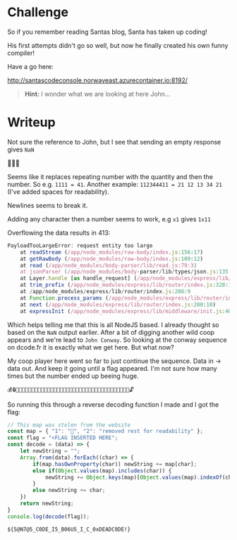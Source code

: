 # Challenge

So if you remember reading Santas blog, Santa has taken up coding!

His first attempts didn't go so well, but now he finally created his own funny compiler!

Have a go here:

http://santascodeconsole.norwayeast.azurecontainer.io:8192/

> **Hint:** I wonder what we are looking at here John...

# Writeup

Not sure the reference to John, but I see that sending an empty response gives `NaN` 

🏤🍎🏤

Seems like it replaces repeating number with the quantity and then the number. So e.g. `1111 = 41`. Another example: `112344411 = 21 12 13 34 21` (I've added spaces for readability).

Newlines seems to break it.

Adding any character then a number seems to work, e.g `x1` gives `1x11`

Overflowing the data results in 413: 

```javascript
PayloadTooLargeError: request entity too large
    at readStream (/app/node_modules/raw-body/index.js:156:17)
    at getRawBody (/app/node_modules/raw-body/index.js:109:12)
    at read (/app/node_modules/body-parser/lib/read.js:79:3)
    at jsonParser (/app/node_modules/body-parser/lib/types/json.js:135:5)
    at Layer.handle [as handle_request] (/app/node_modules/express/lib/router/layer.js:95:5)
    at trim_prefix (/app/node_modules/express/lib/router/index.js:328:13)
    at /app/node_modules/express/lib/router/index.js:286:9
    at Function.process_params (/app/node_modules/express/lib/router/index.js:346:12)
    at next (/app/node_modules/express/lib/router/index.js:280:10)
    at expressInit (/app/node_modules/express/lib/middleware/init.js:40:5)
```

Which helps telling me that this is all NodeJS based. I already thought so based on the `NaN` output earlier. After a bit of digging another wild coop appears and we're lead to `John Conway`. So looking at the conway sequence on dcode.fr it is exactly what we get here. But what now? 

My coop player here went so far to just continue the sequence. Data in -> data out. And keep it going until a flag appeared. I'm not sure how many times but the number ended up beeing huge.

```
💰🔒🍇💬🏤🍒💬🍇🔻🤪🍑🤑🏏🔻😈🍇🔻👾🍑🍓🚡🍇🔻😈🔻🤪🔻🍑🎢🤑🏏🙈🤑🤪🍑🤑🏏❕🔓
```

So running this through a reverse decoding function I made and I got the flag:

```javascript
// This map was stolen from the website
const map = { "1": "🎅", "2": "removed rest for readability" };
const flag = "<FLAG INSERTED HERE";
const decode = (data) => {
    let newString = "";
    Array.from(data).forEach((char) => {
        if(map.hasOwnProperty(char)) newString += map[char];
        else if(Object.values(map).includes(char)) {
            newString += Object.keys(map)[Object.values(map).indexOf(char)];
        }
        else newString += char;
    })
    return newString;
}
console.log(decode(flag));
```

`${5@N7@5_C0DE_I5_B06U5_I_C_0xDEADC0DE!}`
